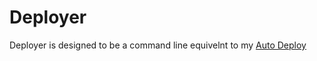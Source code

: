 # Deployer

Deployer is designed to be a command line equivelnt to my [Auto Deploy](https://github.com/Auto-Systems/Auto-Deploy)
